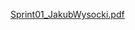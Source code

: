 [Sprint01_JakubWysocki.pdf](https://github.com/user-attachments/files/19044429/Sprint01_JakubWysocki.pdf)
